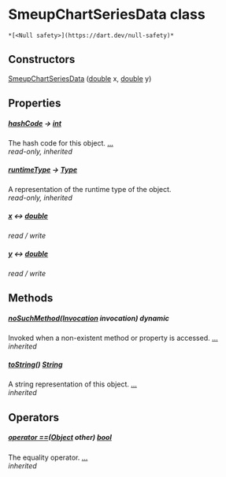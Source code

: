 


# SmeupChartSeriesData class






    *[<Null safety>](https://dart.dev/null-safety)*






## Constructors

[SmeupChartSeriesData](../smeup_models_widgets_smeup_char_series_data/SmeupChartSeriesData/SmeupChartSeriesData.md) ([double](https://api.flutter.dev/flutter/dart-core/double-class.html) x, [double](https://api.flutter.dev/flutter/dart-core/double-class.html) y)

    


## Properties

##### [hashCode](https://api.flutter.dev/flutter/dart-core/Object/hashCode.html) &#8594; [int](https://api.flutter.dev/flutter/dart-core/int-class.html)



The hash code for this object. [...](https://api.flutter.dev/flutter/dart-core/Object/hashCode.html)  
_read-only, inherited_



##### [runtimeType](https://api.flutter.dev/flutter/dart-core/Object/runtimeType.html) &#8594; [Type](https://api.flutter.dev/flutter/dart-core/Type-class.html)



A representation of the runtime type of the object.   
_read-only, inherited_



##### [x](../smeup_models_widgets_smeup_char_series_data/SmeupChartSeriesData/x.md) &#8596; [double](https://api.flutter.dev/flutter/dart-core/double-class.html)



   
_read / write_



##### [y](../smeup_models_widgets_smeup_char_series_data/SmeupChartSeriesData/y.md) &#8596; [double](https://api.flutter.dev/flutter/dart-core/double-class.html)



   
_read / write_




## Methods

##### [noSuchMethod](https://api.flutter.dev/flutter/dart-core/Object/noSuchMethod.html)([Invocation](https://api.flutter.dev/flutter/dart-core/Invocation-class.html) invocation) dynamic



Invoked when a non-existent method or property is accessed. [...](https://api.flutter.dev/flutter/dart-core/Object/noSuchMethod.html)  
_inherited_



##### [toString](https://api.flutter.dev/flutter/dart-core/Object/toString.html)() [String](https://api.flutter.dev/flutter/dart-core/String-class.html)



A string representation of this object. [...](https://api.flutter.dev/flutter/dart-core/Object/toString.html)  
_inherited_




## Operators

##### [operator ==](https://api.flutter.dev/flutter/dart-core/Object/operator_equals.html)([Object](https://api.flutter.dev/flutter/dart-core/Object-class.html) other) [bool](https://api.flutter.dev/flutter/dart-core/bool-class.html)



The equality operator. [...](https://api.flutter.dev/flutter/dart-core/Object/operator_equals.html)  
_inherited_











